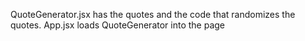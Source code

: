 QuoteGenerator.jsx has the quotes and the code that randomizes the quotes. 
App.jsx loads QuoteGenerator into the page
